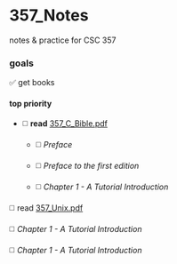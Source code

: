 # 357_Notes
notes &amp; practice for CSC 357

### goals
:white_check_mark: get books

#### top priority
- :white_medium_square: **read** [357_C_Bible.pdf](https://github.com/mfekadu/357_Notes/blob/master/textbooks/357_C_Bible.pdf)

  - :white_medium_square: _Preface_
  
  - :white_medium_square: _Preface to the first edition_
  
  - :white_medium_square: _Chapter 1 - A Tutorial Introduction_

:white_medium_square: read [357_Unix.pdf](https://github.com/mfekadu/357_Notes/blob/master/textbooks/357_Unix.pdf)

:white_medium_square: _Chapter 1 - A Tutorial Introduction_

:white_medium_square: _Chapter 1 - A Tutorial Introduction_
